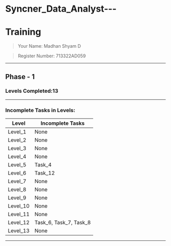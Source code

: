# Syncner_Data_Analyst---

# Training
>Your Name:
Madhan Shyam D


>Register Number:
713322AD059

---
## Phase - 1
### Levels Completed:13
---
###  Incomplete Tasks in Levels:

| Level | Incomplete Tasks |
|-------|------------------|
| Level_1 | None |
| Level_2 | None |
| Level_3 | None |
| Level_4 | None |
| Level_5 | Task_4 |
| Level_6 | Task_12 |
| Level_7 | None |
| Level_8 | None |
| Level_9 | None |
| Level_10 | None |
| Level_11 | None |
| Level_12 | Task_6, Task_7, Task_8 |
| Level_13 | None |
---
